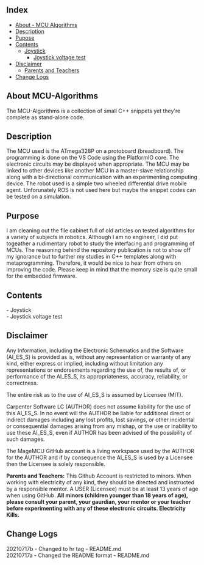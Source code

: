 ## Index

- [About - MCU Algorithms](#about-mcu-algorithms)
- [Description](#description)
- [Pupose](#purpose)
- [Contents](#contents)
  - [Joystick](#joystick)
    - [Joystick voltage test](#joystick-voltage-test)
- [Disclaimer](#disclaimer)
  - [Parents and Teachers](#parents-and-teachers)
- [Change Logs](#changelogs)

</hr>

## About MCU-Algorithms <a name="about-mcu-algorithms"></a>

<p>The MCU-Algorithms is a collection of small C++ snippets yet they're complete as stand-alone code. </p>

<!---
<p align="center">
	<img src="https://github.com/MageMCU/MCU-Algorithms/blob/assets/arduino_uno_atmega328p.jpg" width="400" />
</p>
--->
</hr>

## Description <a name="description"></a>

<p>The MCU used is the ATmega328P on a protoboard (breadboard). The programming is done on the VS Code using the PlatformIO core. The electronic circuits may be displayed when appropriate. The MCU may be linked to other devices like another MCU in a master-slave relationship along with a bi-directional communication with an experimenting computing device. The robot used is a simple two wheeled differential drive mobile agent. Unforunately ROS is not used here but maybe the snippet codes can be tested on a simulation. </p>

</hr>

## Purpose <a name="purpose"></a>

<p>I am cleaning out the file cabinet full of old articles on tested algorithms for a variety of subjects in robotics. Although I am no engineer, I did put togeather a rudimentary robot to study the interfacing and programming of MCUs. The reasoning behind the repository publication is not to show off my ignorance but to further my studies in C++ templates along with metaprogramming. Therefore, it would be nice to hear from others on improving the code. Please keep in mind that the memory size is quite small for the embedded firmware. </p>

</hr>

## Contents <a name="contents"></a>

<p>
- Joystick <a name="joystick"></a></br>
  - Joystick voltage test <a name="joystick-voltage-test"></a></br>
  </p>

</hr>

## Disclaimer <a name="disclaimer"></a>

<p>Any Information, including the Electronic Schematics and the Software (AI_ES_S) is provided as is, without any representation or warranty of any kind, either express or implied, including without limitation any representations or endorsements regarding the use of, the results of, or performance of the AI_ES_S, its appropriateness, accuracy, reliability, or correctness. </p>

<p>The entire risk as to the use of AI_ES_S is assumed by Licensee (MIT). </p>

<p>Carpenter Software LC (AUTHOR) does not assume liability for the use of this AI_ES_S. In no event will the AUTHOR be liable for additional direct or indirect damages including any lost profits, lost savings, or other incidental or consequential damages arising from any mishap, or the use or inability to use these AI_ES_S, even if AUTHOR has been advised of the possibility of such damages. </p>

<p>The MageMCU GitHub account is a living workspace used by the AUTHOR for the AUTHOR and if by consequence the AI_ES_S is used by a Licensee then the Licensee is solely responsible.</p>

<p><a name="parents-and-teachers"></a><strong>Parents and Teachers:</strong> This Github Account is restricted to minors. When working with electricity of any kind, they should be directed and instructed by a responsible mentor. A USER (Licensee) must be at least 13 years of age when using GitHub. <strong>All minors (children younger than 18 years of age), please consult your parent, your gaurdian, your mentor or your teacher before experimenting with any of these electronic circuits. Electricity Kills.</strong></p>

</hr>

## Change Logs <a name="changelogs"></a>

<p>
20210717b - Changed to hr tag - README.md</br>
20210717a - Changed the README format - README.md
</p>
